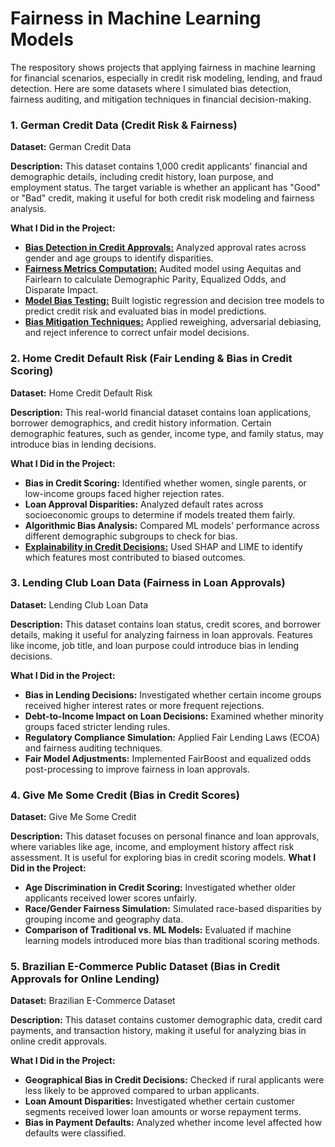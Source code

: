 # Fairness in Machine Learning Models

The respository shows projects that applying fairness in machine learning for financial scenarios, especially in credit risk modeling, lending, and fraud detection. Here are some datasets where I simulated bias detection, fairness auditing, and mitigation techniques in financial decision-making.

### 1. German Credit Data (Credit Risk & Fairness)

**Dataset:** German Credit Data

**Description:** This dataset contains 1,000 credit applicants' financial and demographic details, including credit history, loan purpose, and employment status. The target variable is whether an applicant has "Good" or "Bad" credit, making it useful for both credit risk modeling and fairness analysis.

**What I Did in the Project:**

- **[Bias Detection in Credit Approvals:](https://github.com/MiltonGreat/Bias-Detection.git)** Analyzed approval rates across gender and age groups to identify disparities.
- **[Fairness Metrics Computation:](https://github.com/MiltonGreat/Credit-Risk-Fairness-Analysis.git)** Audited model using Aequitas and Fairlearn to calculate Demographic Parity, Equalized Odds, and Disparate Impact.
- **[Model Bias Testing:](https://github.com/MiltonGreat/Model-Bias-Testing.git)** Built logistic regression and decision tree models to predict credit risk and evaluated bias in model predictions.
- **[Bias Mitigation Techniques:](https://github.com/MiltonGreat/Bias-Mitigation-Techniques.git)** Applied reweighing, adversarial debiasing, and reject inference to correct unfair model decisions.

### 2. Home Credit Default Risk (Fair Lending & Bias in Credit Scoring)

**Dataset:** Home Credit Default Risk

**Description:** This real-world financial dataset contains loan applications, borrower demographics, and credit history information. Certain demographic features, such as gender, income type, and family status, may introduce bias in lending decisions.

**What I Did in the Project:**

- **Bias in Credit Scoring:** Identified whether women, single parents, or low-income groups faced higher rejection rates.
- **Loan Approval Disparities:** Analyzed default rates across socioeconomic groups to determine if models treated them fairly.
- **Algorithmic Bias Analysis:** Compared ML models' performance across different demographic subgroups to check for bias.
- **[Explainability in Credit Decisions:](https://github.com/MiltonGreat/Explainability-in-Credit-Decisions.git)** Used SHAP and LIME to identify which features most contributed to biased outcomes.

### 3. Lending Club Loan Data (Fairness in Loan Approvals)

**Dataset:** Lending Club Loan Data

**Description:** This dataset contains loan status, credit scores, and borrower details, making it useful for analyzing fairness in loan approvals. Features like income, job title, and loan purpose could introduce bias in lending decisions.

**What I Did in the Project:**

- **Bias in Lending Decisions:** Investigated whether certain income groups received higher interest rates or more frequent rejections.
- **Debt-to-Income Impact on Loan Decisions:** Examined whether minority groups faced stricter lending rules.
- **Regulatory Compliance Simulation:** Applied Fair Lending Laws (ECOA) and fairness auditing techniques.
- **Fair Model Adjustments:** Implemented FairBoost and equalized odds post-processing to improve fairness in loan approvals.

### 4. Give Me Some Credit (Bias in Credit Scores)

**Dataset:** Give Me Some Credit

**Description:** This dataset focuses on personal finance and loan approvals, where variables like age, income, and employment history affect risk assessment. It is useful for exploring bias in credit scoring models.
**What I Did in the Project:**

- **Age Discrimination in Credit Scoring:** Investigated whether older applicants received lower scores unfairly.
- **Race/Gender Fairness Simulation:** Simulated race-based disparities by grouping income and geography data.
- **Comparison of Traditional vs. ML Models:** Evaluated if machine learning models introduced more bias than traditional scoring methods.

### 5. Brazilian E-Commerce Public Dataset (Bias in Credit Approvals for Online Lending)

**Dataset:** Brazilian E-Commerce Dataset

**Description:** This dataset contains customer demographic data, credit card payments, and transaction history, making it useful for analyzing bias in online credit approvals.

**What I Did in the Project:**

- **Geographical Bias in Credit Decisions:** Checked if rural applicants were less likely to be approved compared to urban applicants.
- **Loan Amount Disparities:** Investigated whether certain customer segments received lower loan amounts or worse repayment terms.
- **Bias in Payment Defaults:** Analyzed whether income level affected how defaults were classified.
